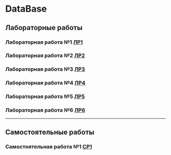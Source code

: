 # DataBase

## Лабораторные работы
### Лабораторная работа №1 [ЛР1](https://github.com/MelnikNO/DataBase/blob/main/ЛР1.md)

### Лабораторная работа №2 [ЛР2](https://github.com/MelnikNO/DataBase/tree/main/ЛР2)

### Лабораторная работа №3 [ЛР3](https://github.com/MelnikNO/DataBase/blob/main/ЛР3.md)

### Лабораторная работа №4 [ЛР4](https://github.com/MelnikNO/DataBase/blob/main/ЛР4.md)

### Лабораторная работа №5 [ЛР5](https://github.com/MelnikNO/DataBase/blob/main/ЛР5.md)

### Лабораторная работа №6 [ЛР6](https://github.com/MelnikNO/DataBase/blob/main/ЛР%206/README.md)

---

## Самостоятельные работы
### Самостоятельная работа №1 [СР1](https://github.com/MelnikNO/DataBase/blob/main/СР%201/СР-1.md)
